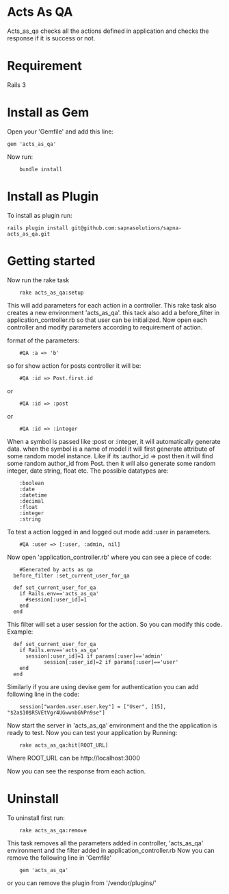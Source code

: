 Acts As QA
==========

Acts_as_qa checks all the actions defined in application and checks the response if it is success or not.

Requirement
============

Rails 3

Install as Gem
==============

Open your 'Gemfile' and add this line:

    gem 'acts_as_qa'

Now run:
	
		bundle install


Install as Plugin
=================

To install as plugin run:
	
	rails plugin install git@github.com:sapnasolutions/sapna-acts_as_qa.git
		
Getting started
===============

Now run the rake task

		rake acts_as_qa:setup
	
This will add parameters for each action in a controller. This rake task also creates a new environment 'acts_as_qa'. this tack also add a before_filter in application_controller.rb so that user can be initialized. Now open each controller and modify parameters according to requirement of action.

format of the parameters:

		#QA :a => 'b'
		
so for show action for posts controller it will be:

		#QA :id => Post.first.id 
		
or

		#QA :id => :post
		
or 
		
		#QA :id => :integer
		
When a symbol is passed like :post or :integer, it will automatically generate data. when the symbol is a name of model it will first generate attribute of some random model instance. Like if its :author_id => post then it will find some random author_id from Post. then it will also generate some random integer, date string, float etc. The possible datatypes are:

		:boolean
		:date
		:datetime
		:decimal
		:float
		:integer
		:string

To test a action logged in and logged out mode add :user in parameters.

		#QA :user => [:user, :admin, nil]
		
Now open 'application_controller.rb' where you can see a piece of code:

		#Generated by acts as qa
	  before_filter :set_current_user_for_qa

	  def set_current_user_for_qa
	    if Rails.env=='acts_as_qa'
	      #session[:user_id]=1
	    end
	  end
	
This filter will set a user session for the action. So you can modify this code. Example:		

	  def set_current_user_for_qa
	    if Rails.env=='acts_as_qa'
	      session[:user_id]=1 if params[:user]=='admin'
				session[:user_id]=2 if params[:user]=='user'
	    end
	  end


Similarly if you are using devise gem for authentication you can add following line in the code:

		session["warden.user.user.key"] = ["User", [15], "$2a$10$RSVEtVgr4UGwwnbGNPn9se"]

Now start the server in 'acts_as_qa' environment and the the application is ready to test. Now you can test your application by Running:

		rake acts_as_qa:hit[ROOT_URL]
		
Where ROOT_URL can be http://localhost:3000
		
Now you can see the response from each action.

Uninstall
===========

To uninstall first run:

		rake acts_as_qa:remove
		
This task removes all the parameters added in controller, 'acts_as_qa' environment and the filter added in application_controller.rb
Now you can remove the following line in 'Gemfile'

		gem 'acts_as_qa'
		
or you can remove the plugin from '/vendor/plugins/'
